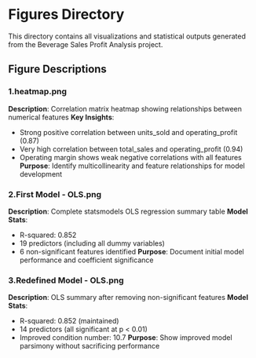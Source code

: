 # Figures Directory

This directory contains all visualizations and statistical outputs generated from the Beverage Sales Profit Analysis project.

## Figure Descriptions

### 1.heatmap.png
**Description**: Correlation matrix heatmap showing relationships between numerical features
**Key Insights**:
 - Strong positive correlation between units_sold and operating_profit (0.87)
 - Very high correlation between total_sales and operating_profit (0.94)
 - Operating margin shows weak negative correlations with all features
**Purpose**: Identify multicollinearity and feature relationships for model development

### 2.First Model - OLS.png
**Description**: Complete statsmodels OLS regression summary table
**Model Stats**:
 - R-squared: 0.852
 - 19 predictors (including all dummy variables)
 - 6 non-significant features identified
**Purpose**: Document initial model performance and coefficient significance

### 3.Redefined Model - OLS.png
**Description**: OLS summary after removing non-significant features
**Model Stats**:
 - R-squared: 0.852 (maintained)
 - 14 predictors (all significant at p < 0.01)
 - Improved condition number: 10.7
**Purpose**: Show improved model parsimony without sacrificing performance
